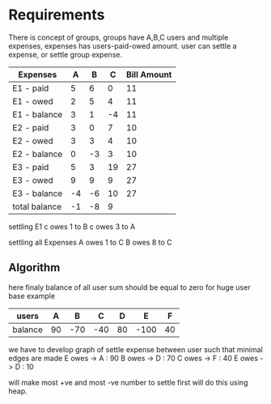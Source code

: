 # Requirements

There is concept of groups, groups have A,B,C users and multiple expenses, expenses has users-paid-owed amount.
user can settle a expense, or settle group expense.

| Expenses     |  A  |  B  |  C  | Bill Amount |
| ---------    | --- | --- | --- | ----------- |
| E1 - paid    |  5  |  6  |  0  |     11      |
| E1 - owed    |  2  |  5  |  4  |     11      |
| E1 - balance |  3  |  1  |  -4 |     11      |
| E2 - paid    |  3  |  0  |  7  |     10      |
| E2 - owed    |  3  |  3  |  4  |     10      |
| E2 - balance |  0  |  -3 |  3  |     10      |
| E3 - paid    |  5  |  3  |  19 |     27      |
| E3 - owed    |  9  |  9  |  9  |     27      |
| E3 - balance |  -4 |  -6 |  10 |     27      |
| total balance|  -1 |  -8 |  9  |             |

settling E1
c owes 1 to B
c owes 3 to A

settling all Expenses
A owes 1 to C
B owes 8 to C

## Algorithm

here finaly balance of all user sum should be equal to zero
for huge user base example

| users | A | B | C | D | E | F |
| --- | --- | --- | --- | --- | --- | --- |
| balance | 90 | -70 | -40 | 80 | -100 | 40 |

we have to develop graph of settle expense between user such that minimal edges are made
E owes -> A : 90
B owes -> D : 70
C owes -> F : 40
E owes -> D : 10

will make most +ve and most -ve number to settle first will do this using heap.

